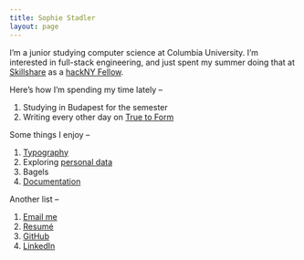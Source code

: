 ```yaml
---
title: Sophie Stadler
layout: page
---
```


I’m a junior studying computer science at Columbia University. I’m interested in full-stack engineering, and just spent my summer doing that at [Skillshare](https://www.skillshare.com) as a [hackNY Fellow](https://apply.hackny.org).

Here’s how I’m spending my time lately –

1. Studying in Budapest for the semester
2. Writing every other day on [True to Form](http://truetoform.online)

Some things I enjoy –

1. [Typography](https://github.com/sophstad/typelinks)
2. Exploring [personal data](http://sophiestadler.com/france)
3. Bagels
4. [Documentation](/colophon)

Another list –

1. [Email me](mailto:s.stadler@columbia.edu)
2. [Resumé](/resume.pdf)
3. [GitHub](http://github.com/sophstad)
4. [LinkedIn](http://www.linkedin.com/in/sophiestadler)

